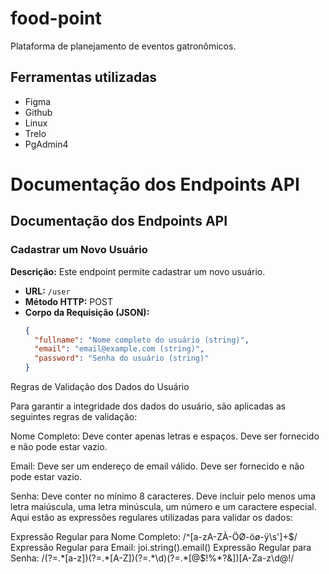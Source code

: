 # food-point
Plataforma de planejamento de eventos gatronômicos.

## Ferramentas utilizadas
- Figma
- Github
- Linux
- Trelo
- PgAdmin4

# Documentação dos Endpoints API

## Documentação dos Endpoints API

### Cadastrar um Novo Usuário

**Descrição:** Este endpoint permite cadastrar um novo usuário.

- **URL:** `/user`
- **Método HTTP:** POST
- **Corpo da Requisição (JSON):**
  ```json
  {
    "fullname": "Nome completo do usuário (string)",
    "email": "email@example.com (string)",
    "password": "Senha do usuário (string)"
  }

Regras de Validação dos Dados do Usuário

Para garantir a integridade dos dados do usuário, são aplicadas as seguintes regras de validação:

Nome Completo:
Deve conter apenas letras e espaços.
Deve ser fornecido e não pode estar vazio.

Email:
Deve ser um endereço de email válido.
Deve ser fornecido e não pode estar vazio.

Senha:
Deve conter no mínimo 8 caracteres.
Deve incluir pelo menos uma letra maiúscula, uma letra minúscula, um número e um caractere especial.
Aqui estão as expressões regulares utilizadas para validar os dados:

Expressão Regular para Nome Completo: /^[a-zA-ZÀ-ÖØ-öø-ÿ\s']+$/
Expressão Regular para Email: joi.string().email()
Expressão Regular para Senha: /(?=.*[a-z])(?=.*[A-Z])(?=.*\d)(?=.*[@$!%*?&])[A-Za-z\d@$!%*?&]{8,}$/